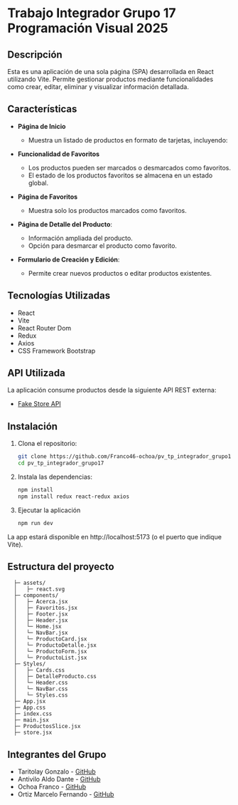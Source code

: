# Trabajo Integrador Grupo 17 Programación Visual 2025

## Descripción

Esta es una aplicación de una sola página (SPA) desarrollada en React utilizando Vite. Permite gestionar productos mediante funcionalidades como crear, editar, eliminar y visualizar información detallada.

## Características

- **Página de Inicio**
   - Muestra un listado de productos en formato de tarjetas, incluyendo:

- **Funcionalidad de Favoritos**
   - Los productos pueden ser marcados o desmarcados como favoritos.
   - El estado de los productos favoritos se almacena en un estado global.

- **Página de Favoritos**
   - Muestra solo los productos marcados como favoritos.

- **Página de Detalle del Producto**: 
   - Información ampliada del producto.
   - Opción para desmarcar el producto como favorito.

- **Formulario de Creación y Edición**: 
   - Permite crear nuevos productos o editar productos existentes.

## Tecnologías Utilizadas

- React
- Vite
- React Router Dom
- Redux
- Axios
- CSS Framework Bootstrap

## API Utilizada

La aplicación consume productos desde la siguiente API REST externa:

- [Fake Store API](https://fakestoreapi.com/products)

## Instalación

1. Clona el repositorio:
   ```bash
   git clone https://github.com/Franco46-ochoa/pv_tp_integrador_grupo17
   cd pv_tp_integrador_grupo17

   
2. Instala las dependencias:
    ```bash
    npm install
    npm install redux react-redux axios
    
3. Ejecutar la aplicación
    ```bash
    npm run dev
    
La app estará disponible en http://localhost:5173 (o el puerto que indique Vite).

## Estructura del proyecto
  ```src/
    ├─ assets/
    │   ├─ react.svg
    ├─ components/
    │   ├─ Acerca.jsx
    │   ├─ Favoritos.jsx
    │   ├─ Footer.jsx
    │   ├─ Header.jsx
    │   └─ Home.jsx
    │   └─ NavBar.jsx
    │   └─ ProductoCard.jsx
    │   └─ ProductoDetalle.jsx
    │   └─ ProductoForm.jsx
    │   └─ ProductoList.jsx
    ├─ Styles/
    │   ├─ Cards.css
    │   ├─ DetalleProducto.css
    │   └─ Header.css
    │   └─ NavBar.css
    │   └─ Styles.css
    ├─ App.jsx
    ├─ App.css
    ├─ index.css
    ├─ main.jsx
    ├─ ProductosSlice.jsx
    ├─ store.jsx
```

## Integrantes del Grupo

- Taritolay Gonzalo - [GitHub](https://github.com/GonzaTaritolay)
- Antivilo Aldo Dante - [GitHub](https://github.com/AldoDante)
- Ochoa Franco - [GitHub](https://github.com/Franco46-ochoa)
- Ortiz Marcelo Fernando - [GitHub](https://github.com/marceortiz)